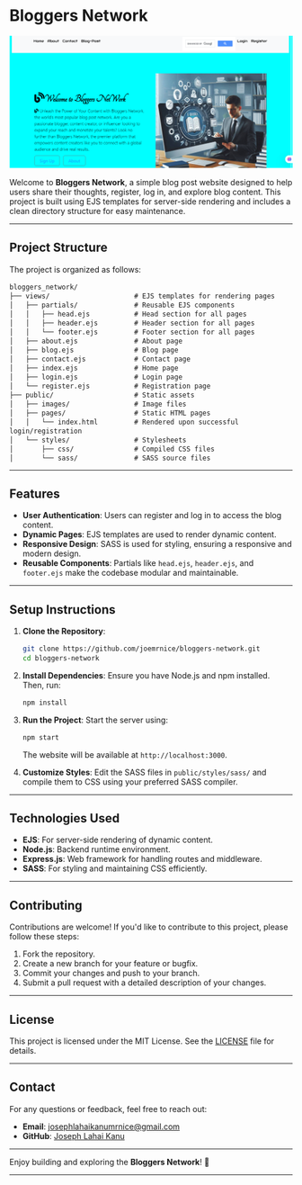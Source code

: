 # Bloggers Network

![Banner Image](./public/images/bloggers+network.png)

Welcome to **Bloggers Network**, a simple blog post website designed to help users share their thoughts, register, log in, and explore blog content. This project is built using EJS templates for server-side rendering and includes a clean directory structure for easy maintenance.

---

## Project Structure

The project is organized as follows:

```
bloggers_network/
├── views/                     # EJS templates for rendering pages
│   ├── partials/              # Reusable EJS components
│   │   ├── head.ejs           # Head section for all pages
│   │   ├── header.ejs         # Header section for all pages
│   │   └── footer.ejs         # Footer section for all pages
│   ├── about.ejs              # About page
│   ├── blog.ejs               # Blog page
│   ├── contact.ejs            # Contact page
│   ├── index.ejs              # Home page
│   ├── login.ejs              # Login page
│   └── register.ejs           # Registration page
├── public/                    # Static assets
│   ├── images/                # Image files
│   ├── pages/                 # Static HTML pages
│   │   └── index.html         # Rendered upon successful login/registration
│   └── styles/                # Stylesheets
│       ├── css/               # Compiled CSS files
│       └── sass/              # SASS source files
```

---

## Features

- **User Authentication**: Users can register and log in to access the blog content.
- **Dynamic Pages**: EJS templates are used to render dynamic content.
- **Responsive Design**: SASS is used for styling, ensuring a responsive and modern design.
- **Reusable Components**: Partials like `head.ejs`, `header.ejs`, and `footer.ejs` make the codebase modular and maintainable.

---

## Setup Instructions

1. **Clone the Repository**:
    ```bash
    git clone https://github.com/joemrnice/bloggers-network.git
    cd bloggers-network
    ```

2. **Install Dependencies**:
    Ensure you have Node.js and npm installed. Then, run:
    ```bash
    npm install
    ```

3. **Run the Project**:
    Start the server using:
    ```bash
    npm start
    ```
    The website will be available at `http://localhost:3000`.

4. **Customize Styles**:
    Edit the SASS files in `public/styles/sass/` and compile them to CSS using your preferred SASS compiler.

---

## Technologies Used

- **EJS**: For server-side rendering of dynamic content.
- **Node.js**: Backend runtime environment.
- **Express.js**: Web framework for handling routes and middleware.
- **SASS**: For styling and maintaining CSS efficiently.

---

## Contributing

Contributions are welcome! If you'd like to contribute to this project, please follow these steps:

1. Fork the repository.
2. Create a new branch for your feature or bugfix.
3. Commit your changes and push to your branch.
4. Submit a pull request with a detailed description of your changes.

---

## License

This project is licensed under the MIT License. See the [LICENSE](LICENSE) file for details.

---

## Contact

For any questions or feedback, feel free to reach out:

- **Email**: josephlahaikanumrnice@gmail.com
- **GitHub**: [Joseph Lahai Kanu](https://github.com/joemrnice)

---

Enjoy building and exploring the **Bloggers Network**! 🚀

---
